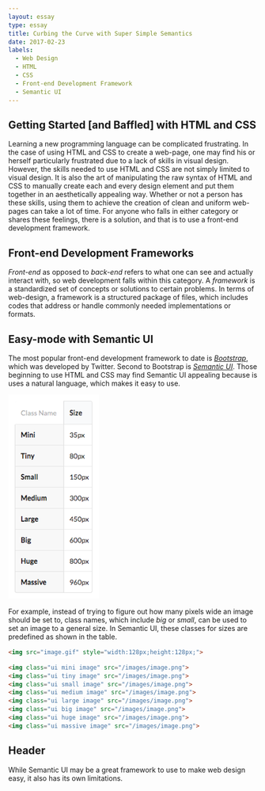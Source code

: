 ```yaml
---
layout: essay
type: essay
title: Curbing the Curve with Super Simple Semantics
date: 2017-02-23
labels:
  - Web Design
  - HTML
  - CSS
  - Front-end Development Framework
  - Semantic UI
---
```




## Getting Started \[and Baffled\] with HTML and CSS

Learning a new programming language can be complicated frustrating. In the case of using HTML and CSS to create a web-page, one may find his or herself particularly frustrated due to a lack of skills in visual design.  However, the skills needed to use HTML and CSS are not simply limited to visual design.  It is also the art of manipulating the raw syntax of HTML and CSS to manually create each and every design element and put them together in an aesthetically appealing way.  Whether or not a person has these skills, using them to achieve the creation of clean and uniform web-pages can take a lot of time.  For anyone who falls in either category or shares these feelings, there is a solution, and that is to use a front-end development framework.

## Front-end Development Frameworks

*Front-end* as opposed to *back-end* refers to what one can see and actually interact with, so web development falls within this category.  A *framework* is a standardized set of concepts or solutions to certain problems.  In terms of web-design, a framework is a structured package of files, which includes codes that address or handle commonly needed implementations or formats. 

## Easy-mode with Semantic UI

The most popular front-end development framework to date is [*Bootstrap*](http://getbootstrap.com/), which was developed by Twitter.  Second to Bootstrap is [*Semantic UI*](http://semantic-ui.com/).  Those beginning to use HTML and CSS may find Semantic UI appealing because is uses a natural language, which makes it easy to use.  

<img class="ui small left floated image" src="../images/sui_imagesize.png">

For example, instead of trying to figure out how many pixels wide an image should be set to, class names, which include *big* or *small*, can be used to set an image to a general size.  In Semantic UI, these classes for sizes are predefined as shown in the table.

```html
<img src="image.gif" style="width:128px;height:128px;">
```

```html
<img class="ui mini image" src="/images/image.png">
<img class="ui tiny image" src="/images/image.png">
<img class="ui small image" src="/images/image.png">
<img class="ui medium image" src="/images/image.png">
<img class="ui large image" src="/images/image.png">
<img class="ui big image" src="/images/image.png">
<img class="ui huge image" src="/images/image.png">
<img class="ui massive image" src="/images/image.png">
```

## Header

While Semantic UI may be a great framework to use to make web design easy, it also has its own limitations. 



